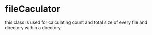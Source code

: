 # fileCaculator
this class is used for calculating count and total size of every file and directory within a directory.

